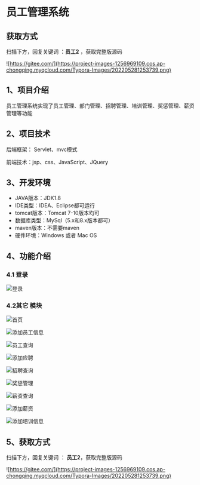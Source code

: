 # 员工管理系统

## 获取方式

扫描下方，回复关键词  ：**员工2** ，获取完整版源码

![https://gitee.com/](https://project-images-1256969109.cos.ap-chongqing.myqcloud.com/Typora-Images/202205281253739.png)

## 1、项目介绍

员工管理系统实现了员工管理、部门管理、招聘管理、培训管理、奖惩管理、薪资管理等功能


## 2、项目技术

后端框架： Servlet、mvc模式

前端技术：jsp、css、JavaScript、JQuery

## 3、开发环境

- JAVA版本：JDK1.8
- IDE类型：IDEA、Eclipse都可运行
- tomcat版本：Tomcat 7-10版本均可
- 数据库类型：MySql（5.x和8.x版本都可） 
- maven版本：不需要maven
- 硬件环境：Windows 或者 Mac OS


## 4、功能介绍

### 4.1 登录

![登录](https://project-images-1256969109.cos.ap-chongqing.myqcloud.com/Typora-Images/202208122208615.jpg)

### 4.2其它 模块

![首页](https://project-images-1256969109.cos.ap-chongqing.myqcloud.com/Typora-Images/202208122208133.jpg)

![添加员工信息](https://project-images-1256969109.cos.ap-chongqing.myqcloud.com/Typora-Images/202208122208614.jpg)

![员工查询](https://project-images-1256969109.cos.ap-chongqing.myqcloud.com/Typora-Images/202208122208805.jpg)

![添加应聘](https://project-images-1256969109.cos.ap-chongqing.myqcloud.com/Typora-Images/202208122208852.jpg)

![招聘查询](https://project-images-1256969109.cos.ap-chongqing.myqcloud.com/Typora-Images/202208122208288.jpg)

![奖惩管理](https://project-images-1256969109.cos.ap-chongqing.myqcloud.com/Typora-Images/202208122208912.jpg)

![薪资查询](https://project-images-1256969109.cos.ap-chongqing.myqcloud.com/Typora-Images/202208122208028.jpg)

![添加薪资](https://project-images-1256969109.cos.ap-chongqing.myqcloud.com/Typora-Images/202208122208073.jpg)

![添加培训信息](https://project-images-1256969109.cos.ap-chongqing.myqcloud.com/Typora-Images/202208122208092.jpg)

## 5、获取方式

扫描下方，回复关键词  ： **员工2**，获取完整版源码



![https://gitee.com/](https://project-images-1256969109.cos.ap-chongqing.myqcloud.com/Typora-Images/202205281253739.png)

